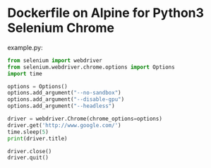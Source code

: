 # Dockerfile on Alpine for Python3 Selenium Chrome

example.py:
```python
from selenium import webdriver
from selenium.webdriver.chrome.options import Options
import time

options = Options()
options.add_argument("--no-sandbox")
options.add_argument("--disable-gpu")
options.add_argument("--headless")

driver = webdriver.Chrome(chrome_options=options)
driver.get('http://www.google.com/')
time.sleep(5)
print(driver.title)

driver.close()
driver.quit()
```

